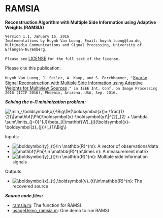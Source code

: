 # RAMSIA
**Reconstruction Algorithm with Multiple Side Information using Adaptive Weights (RAMSIA)**

	Version 1.1, January 15, 2016
	Implementations by Huynh Van Luong, Email: huynh.luong@fau.de,
	Multimedia Communications and Signal Processing, University of Erlangen-Nuremberg.

`Please see` [LICENSE](https://github.com/huynhlvd/ramsia/blob/master/LICENSE.md) `for the full text of the license.`

Please cite this publication: 

`Huynh Van Luong, J. Seiler, A. Kaup, and S. Forchhammer, "`[Sparse Signal Reconstruction with Multiple Side Information using Adaptive Weights for Multiview Sources](https://arxiv.org/abs/1605.06776)`," in IEEE Int. Conf. on Image Processing 2016 (ICIP 2016), Phoenix, Arizona, USA, Sep. 2016.`

  **_Solving the _n-l1_ minimization problem:_**
  
<img src="https://latex.codecogs.com/svg.latex?\dpi{150}&space;\min_{\boldsymbol{x}}\Big\{H(\boldsymbol{x})=&space;\frac{1}{2}\|\mathbf{\Phi}\boldsymbol{x}-\boldsymbol{y}\|^{2}_{2}&space;&plus;&space;\lambda&space;\sum\limits_{j=0}^{J}\beta_j\|\mathbf{W}_{j}(\boldsymbol{x}-\boldsymbol{z}_{j})\|_{1}\Big\}" title="\min_{\boldsymbol{x}}\Big\{H(\boldsymbol{x})= \frac{1}{2}\|\mathbf{\Phi}\boldsymbol{x}-\boldsymbol{y}\|^{2}_{2} + \lambda \sum\limits_{j=0}^{J}\beta_j\|\mathbf{W}_{j}(\boldsymbol{x}-\boldsymbol{z}_{j})\|_{1}\Big\}" />

Inputs:
- <img src="https://latex.codecogs.com/svg.latex?\dpi{150}&space;\boldsymbol{y}\in&space;\mathbb{R}^{m}" title="\boldsymbol{y}_{t}\in \mathbb{R}^{m}" />: A vector of observations/data <br /> 
- <img src="https://latex.codecogs.com/svg.latex?\dpi{150}&space;\mathbf{\Phi}\in&space;\mathbb{R}^{m\times&space;n}" title="\mathbf{\Phi}\in \mathbb{R}^{m\times n}" />: A measurement matrix <br />
- <img src="https://latex.codecogs.com/svg.latex?\dpi{150}&space;\boldsymbol{z}_{j}\in&space;\mathbb{R}^{n}" title="\boldsymbol{y}_{t}\in \mathbb{R}^{m}" />: Multiple side information signals <br />

Outputs:
- <img src="https://latex.codecogs.com/svg.latex?\dpi{150}&space;\boldsymbol{\hat{x}}\in\mathbb{R}^{n}" title="\boldsymbol{x}_{t},\boldsymbol{v}_{t}\in\mathbb{R}^{n}" />: The recovered source

**_Source code files:_**  
 - [ramsia.m](https://github.com/huynhlvd/ramsia/blob/master/ramsia.m): The function for RAMSI
 - [usageDemo_ramsia.m](https://github.com/huynhlvd/ramsia/blob/master/usageDemo_ramsia.m): One demo to run RAMSI
